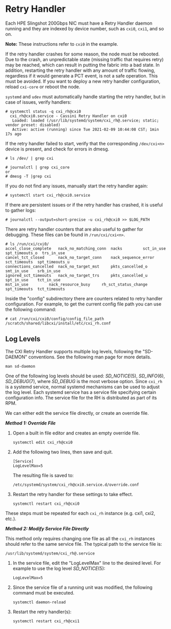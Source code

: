 # Retry Handler

Each HPE Slingshot 200Gbps NIC must have a Retry Handler daemon running and they are indexed by device number, such as `cxi0`, `cxi1`, and so on.

**Note:** These instructions refer to `cxi0` in the example.

If the retry handler crashes for some reason, the node must be rebooted. Due to the crash, an unpredictable state (missing traffic that requires retry) may be reached, which can result in putting the fabric into a bad state. In addition, restarting the retry handler with any amount of traffic flowing, regardless if it would generate a PCT event, is not a safe operation. This must be avoided. If you want to deploy a new retry handler configuration, reload `cxi-core` or reboot the node.

`systemd` and `udev` must automatically handle starting the retry handler, but in case of issues, verify handlers:

```screen
# systemctl status -q cxi_rh@cxi0
  cxi_rh@cxi0.service - Cassini Retry Handler on cxi0
   Loaded: loaded (/usr/lib/systemd/system/cxi_rh@.service; static; vendor preset: disabled)
   Active: active (running) since Tue 2021-02-09 10:44:08 CST; 1min 17s ago
```

If the retry handler failed to start, verify that the corresponding `/dev/cxi<n>` device is present, and check for errors in dmesg.

```screen
# ls /dev/ | grep cxi
```

```screen
# journalctl | grep cxi_core
or
# dmesg -T |grep cxi
```

If you do not find any issues, manually start the retry handler again:

```screen
# systemctl start cxi_rh@cxi0.service
```

If there are persistent issues or if the retry handler has crashed, it is useful to gather logs:

```screen
# journalctl --output=short-precise -u cxi_rh@cxi0 >> $LOG_PATH
```

There are retry handler counters that are also useful to gather for debugging. These files can be found in `/run/cxi/cxi<n>`.

```screen
# ls /run/cxi/cxi0/
accel_close_complete   nack_no_matching_conn  nacks         sct_in_use    spt_timeouts_o  trs_in_use
cancel_tct_closed      nack_no_target_conn    nack_sequence_error   sct_timeouts  spt_timeouts_u
connections_cancelled  nack_no_target_mst     pkts_cancelled_o      smt_in_use    srb_in_use
ignored_sct_timeouts   nack_no_target_trs     pkts_cancelled_u      spt_in_use    tct_in_use
mst_in_use         nack_resource_busy     rh_sct_status_change  spt_timeouts  tct_timeouts
```

Inside the "config" subdirectory there are counters related to retry handler configuration. For example, to get the current config file path you can use the following command:

```screen
# cat /run/cxi/cxi0/config/config_file_path
/scratch/shared/libcxi/install/etc/cxi_rh.conf
```

## Log Levels

The CXI Retry Handler supports multiple log levels, following the "SD-DAEMON" conventions. See the following man page for more details.

```screen
man sd-daemon
```

One of the following log levels should be used: _SD_NOTICE_(5), _SD_INFO_(6), _SD_DEBUG_(7), where _SD_DEBUG_ is the most verbose option. Since `cxi_rh` is a systemd service, normal systemd mechanisms can be used to adjust the log level. Each systemd service has a service file specifying certain configuration info. The service file for the RH is distributed as part of its RPM.

We can either edit the service file directly, or create an override file.

_**Method 1: Override File**_

1. Open a built in file editor and creates an empty override file.

   ```screen
   systemctl edit cxi_rh@cxi0
   ```

2. Add the following two lines, then save and quit.

   ```screen
   [Service]
   LogLevelMax=5
   ```

   The resulting file is saved to:

   ```screen
   /etc/systemd/system/cxi_rh@cxi0.service.d/override.conf
   ```

3. Restart the retry handler for these settings to take effect.

   ```screen
   systemctl restart cxi_rh@cxi0
   ```

These steps must be repeated for each `cxi_rh` instance (e.g. cxi1, cxi2, etc.).

_**Method 2: Modify Service File Directly**_

This method only requires changing one file as all the `cxi_rh` instances should refer to the same service file. The typical path to the service file is:

```screen
/usr/lib/systemd/system/cxi_rh@.service
```

1. In the service file, edit the "LogLevelMax" line to the desired level. For example to use the log level _SD_NOTICE_(5):

   ```screen
   LogLevelMax=5
   ```

2. Since the service file of a running unit was modified, the following command must be executed.

   ```screen
   systemctl daemon-reload
   ```

3. Restart the retry handler(s):

   ```screen
   systemctl restart cxi_rh@cxi1
   ```
